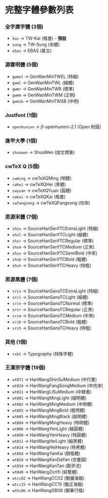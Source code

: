 # 完整字體參數列表

### 全字庫字體 (3個)
- `kai` → TW-Kai (楷書) - **預設**
- `sung` → TW-Sung (宋體)
- `ebas` → EBAS (篆文)

### 源雲明體 (5個)
- `gwmel` → GenWanMinTWEL (特細)
- `gwml` → GenWanMinTWL (細體)
- `gwmr` → GenWanMinTWR (標準)
- `gwmm` → GenWanMinTWM (正明)
- `gwmsb` → GenWanMinTWSB (中明)

### Justfont (1個)
- `openhuninn` → jf-openhuninn-2.1 (Open 粉圓)

### 逢甲大學 (1個)
- `shuowen` → ShuoWen (說文標篆)

### cwTeX Q (5個)
- `cwming` → cwTeXQMing (明體)
- `cwhei` → cwTeXQHei (黑體)
- `cwyuan` → cwTeXQYuan (圓體)
- `cwkai` → cwTeXQKai (楷書)
- `cwfangsong` → cwTeXQFangsong (仿宋)

### 思源宋體 (7個)
- `shsx` → SourceHanSerifTCExtraLight (特細)
- `shsl` → SourceHanSerifTCLight (細體)
- `shsr` → SourceHanSerifTCRegular (標準)
- `shsm` → SourceHanSerifTCMedium (正宋)
- `shss` → SourceHanSerifTCSemiBold (中宋)
- `shsb` → SourceHanSerifTCBold (粗體)
- `shsh` → SourceHanSerifTCHeavy (特粗)

### 思源黑體 (7個)
- `srcx` → SourceHanSansTCExtraLight (特細)
- `srcl` → SourceHanSansTCLight (細體)
- `srcn` → SourceHanSansTCNormal (標準)
- `srcr` → SourceHanSansTCRegular (正黑)
- `srcm` → SourceHanSansTCMedium (中黑)
- `srcb` → SourceHanSansTCBold (粗體)
- `srch` → SourceHanSansTCHeavy (特粗)

### 其他 (1個)
- `rxkt` → Typography (特殊字體)

### 王漢宗字體 (19個)
- `wt071` → HanWangShinSuMedium (中行書)
- `wt024` → HanWangFangSongMedium (中仿宋)
- `wt021` → HanWangLiSuMedium (中隸書)
- `wt001` → HanWangMingLight (細明體)
- `wt002` → HanWangMingMedium (中明體)
- `wt003` → HanWangMingBold (粗明體)
- `wt005` → HanWangMingBlack (超明體)
- `wt004` → HanWangMingHeavy (特明體)
- `wt006` → HanWangYenLight (細圓體)
- `wt009` → HanWangYenHeavy (特圓體)
- `wt011` → HanWangHeiLight (細黑體)
- `wt014` → HanWangHeiHeavy (特黑體)
- `wt064` → HanWangYanKai (顏楷體)
- `wt028` → HanWangKanDaYan (空疊圓)
- `wt034` → HanWangKanTan (勘亭流)
- `wt040` → HanWangZonYi (綜藝體)
- `wtcc02` → HanWangCC02 (酷儷海報)
- `wtcc15` → HanWangCC15 (酷正海報)
- `wthc06` → HanWangGB06 (鋼筆行楷)
